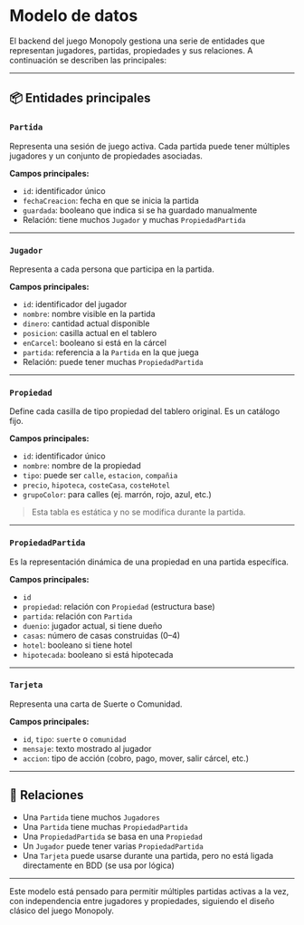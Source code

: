 # Modelo de datos

El backend del juego Monopoly gestiona una serie de entidades que representan jugadores, partidas, propiedades y sus relaciones. 
A continuación se describen las principales:

---

## 📦 Entidades principales

### `Partida`
Representa una sesión de juego activa. Cada partida puede tener múltiples jugadores y un conjunto de propiedades asociadas.

**Campos principales:**
- `id`: identificador único
- `fechaCreacion`: fecha en que se inicia la partida
- `guardada`: booleano que indica si se ha guardado manualmente
- Relación: tiene muchos `Jugador` y muchas `PropiedadPartida`

---

### `Jugador`
Representa a cada persona que participa en la partida.

**Campos principales:**
- `id`: identificador del jugador
- `nombre`: nombre visible en la partida
- `dinero`: cantidad actual disponible
- `posicion`: casilla actual en el tablero
- `enCarcel`: booleano si está en la cárcel
- `partida`: referencia a la `Partida` en la que juega
- Relación: puede tener muchas `PropiedadPartida`

---

### `Propiedad`
Define cada casilla de tipo propiedad del tablero original. Es un catálogo fijo.

**Campos principales:**
- `id`: identificador único
- `nombre`: nombre de la propiedad
- `tipo`: puede ser `calle`, `estacion`, `compañia`
- `precio`, `hipoteca`, `costeCasa`, `costeHotel`
- `grupoColor`: para calles (ej. marrón, rojo, azul, etc.)

> Esta tabla es estática y no se modifica durante la partida.

---

### `PropiedadPartida`
Es la representación dinámica de una propiedad en una partida específica.

**Campos principales:**
- `id`
- `propiedad`: relación con `Propiedad` (estructura base)
- `partida`: relación con `Partida`
- `duenio`: jugador actual, si tiene dueño
- `casas`: número de casas construidas (0–4)
- `hotel`: booleano si tiene hotel
- `hipotecada`: booleano si está hipotecada

---

### `Tarjeta`
Representa una carta de Suerte o Comunidad.

**Campos principales:**
- `id`, `tipo`: `suerte` o `comunidad`
- `mensaje`: texto mostrado al jugador
- `accion`: tipo de acción (cobro, pago, mover, salir cárcel, etc.)

---

## 🔗 Relaciones

- Una `Partida` tiene muchos `Jugadores`
- Una `Partida` tiene muchas `PropiedadPartida`
- Una `PropiedadPartida` se basa en una `Propiedad`
- Un `Jugador` puede tener varias `PropiedadPartida`
- Una `Tarjeta` puede usarse durante una partida, pero no está ligada directamente en BDD (se usa por lógica)

---

Este modelo está pensado para permitir múltiples partidas activas a la vez, con independencia entre jugadores y propiedades, 
siguiendo el diseño clásico del juego Monopoly.
